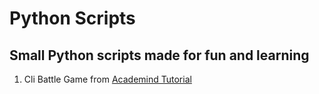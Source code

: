 # Python Scripts

## Small Python scripts made for fun and learning 

1. Cli Battle Game from [Academind Tutorial]

[Academind Tutorial]: https://www.youtube.com/watch?v=kDdTgxv2Vv0
